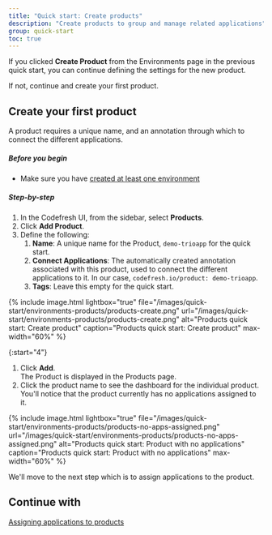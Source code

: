 ```yaml
---
title: "Quick start: Create products"
description: "Create products to group and manage related applications"
group: quick-start
toc: true
---
```



If you clicked **Create Product** from the Environments page in the previous quick start, you can continue defining the settings for the new product. 

If not, continue and create your first product. 

## Create your first product
A product requires a unique name, and an annotation through which to connect the different applications.

##### Before you begin
* Make sure you have [created at least one environment](#create-an-environment)

##### Step-by-step

1. In the Codefresh UI, from the sidebar, select **Products**.
1. Click **Add Product**.
1. Define the following:
    1. **Name**: A unique name for the Product, `demo-trioapp` for the quick start.
    1. **Connect Applications**: The automatically created annotation associated with this product, used to connect the different applications to it. In our case, `codefresh.io/product: demo-trioapp`. 
    1. **Tags**: Leave this empty for the quick start.


{% include 
	image.html 
	lightbox="true" 
	file="/images/quick-start/environments-products/products-create.png" 
	url="/images/quick-start/environments-products/products-create.png" 
	alt="Products quick start: Create product" 
	caption="Products quick start: Create product"
  max-width="60%" 
%}

{:start="4"}
1. Click **Add**.  
   The Product is displayed in the Products page. 
1. Click the product name to see the dashboard for the individual product.  
   You'll notice that the product currently has no applications assigned to it.

{% include 
	image.html 
	lightbox="true" 
	file="/images/quick-start/environments-products/products-no-apps-assigned.png" 
	url="/images/quick-start/environments-products/products-no-apps-assigned.png" 
	alt="Products quick start: Product with no applications" 
	caption="Products quick start: Product with no applications"
  max-width="60%" 
%}

We'll move to the next step which is to assign applications to the product.

## Continue with
[Assigning applications to products]({{site.baseurl}}/docs/gitops-quick-start/products/quick-start-product-assign-apps/)